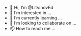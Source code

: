 - 👋 Hi, I’m @LitvinovEd
- 👀 I’m interested in ...
- 🌱 I’m currently learning ...
- 💞️ I’m looking to collaborate on ...
- 📫 How to reach me ...

<!---
LitvinovEd/LitvinovEd is a ✨ special ✨ repository because its `README.md` (this file) appears on your GitHub profile.
You can click the Preview link to take a look at your changes.
--->

